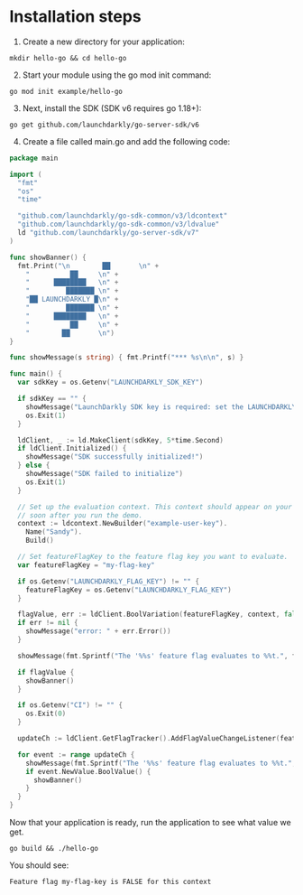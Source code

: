# Installation steps
1. Create a new directory for your application:
```shell
mkdir hello-go && cd hello-go
```

2. Start your module using the go mod init command:
```shell
go mod init example/hello-go
```

3. Next, install the SDK (SDK v6 requires go 1.18+):
```shell
go get github.com/launchdarkly/go-server-sdk/v6
```

4. Create a file called main.go and add the following code:
```go
package main

import (
  "fmt"
  "os"
  "time"

  "github.com/launchdarkly/go-sdk-common/v3/ldcontext"
  "github.com/launchdarkly/go-sdk-common/v3/ldvalue"
  ld "github.com/launchdarkly/go-server-sdk/v7"
)

func showBanner() {
  fmt.Print("\n        ██       \n" +
    "          ██     \n" +
    "      ████████   \n" +
    "         ███████ \n" +
    "██ LAUNCHDARKLY █\n" +
    "         ███████ \n" +
    "      ████████   \n" +
    "          ██     \n" +
    "        ██       \n")
}

func showMessage(s string) { fmt.Printf("*** %s\n\n", s) }

func main() {
  var sdkKey = os.Getenv("LAUNCHDARKLY_SDK_KEY")

  if sdkKey == "" {
    showMessage("LaunchDarkly SDK key is required: set the LAUNCHDARKLY_SDK_KEY environment variable and try again.")
    os.Exit(1)
  }

  ldClient, _ := ld.MakeClient(sdkKey, 5*time.Second)
  if ldClient.Initialized() {
    showMessage("SDK successfully initialized!")
  } else {
    showMessage("SDK failed to initialize")
    os.Exit(1)
  }

  // Set up the evaluation context. This context should appear on your LaunchDarkly contexts dashboard
  // soon after you run the demo.
  context := ldcontext.NewBuilder("example-user-key").
    Name("Sandy").
    Build()

  // Set featureFlagKey to the feature flag key you want to evaluate.
  var featureFlagKey = "my-flag-key"

  if os.Getenv("LAUNCHDARKLY_FLAG_KEY") != "" {
    featureFlagKey = os.Getenv("LAUNCHDARKLY_FLAG_KEY")
  }

  flagValue, err := ldClient.BoolVariation(featureFlagKey, context, false)
  if err != nil {
    showMessage("error: " + err.Error())
  }

  showMessage(fmt.Sprintf("The '%%s' feature flag evaluates to %%t.", featureFlagKey, flagValue))

  if flagValue {
    showBanner()
  }

  if os.Getenv("CI") != "" {
    os.Exit(0)
  }

  updateCh := ldClient.GetFlagTracker().AddFlagValueChangeListener(featureFlagKey, context, ldvalue.Null())

  for event := range updateCh {
    showMessage(fmt.Sprintf("The '%%s' feature flag evaluates to %%t.", featureFlagKey, event.NewValue.BoolValue()))
    if event.NewValue.BoolValue() {
      showBanner()
    }
  }
}
```

Now that your application is ready, run the application to see what value we get.
```shell
go build && ./hello-go
```

You should see:

`Feature flag my-flag-key is FALSE for this context`
